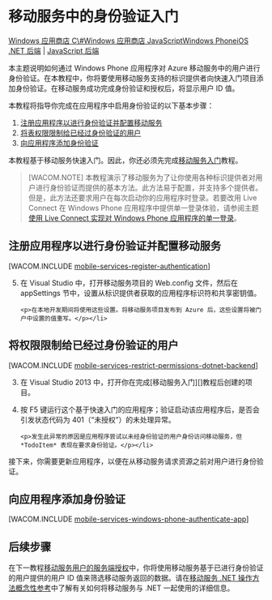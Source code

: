 <properties pageTitle="Get started with authentication (Windows Phone) | Mobile Dev Center" metaKeywords="authentication, FAcebook, GOogle, Twitter, Microsoft Account, login" description="Learn how to use Mobile Services to authenticate users of your Windows Phone app through a variety of identity providers, including Google, Facebook, Twitter, and Microsoft." metaCanonical="" services="mobile" documentationCenter="Mobile" title="Get started with authentication in Mobile Services" authors="Glenn Gailey" solutions="" manager="" editor="" />
<tags ms.service="mobile"
    ms.date=""
    wacn.date=""
    />

# 移动服务中的身份验证入门

<div class="dev-center-tutorial-selector sublanding"><a href="/zh-cn/documentation/articles/mobile-services-dotnet-backend-windows-store-dotnet-get-started-users" title="Windows Store C#">Windows 应用商店 C\#</a><a href="/zh-cn/documentation/articles/mobile-services-dotnet-backend-windows-store-javascript-get-started-users" title="Windows Store JavaScript">Windows 应用商店 JavaScript</a><a href="/zh-cn/documentation/articles/mobile-services-dotnet-backend-windows-phone-get-started-users" title="Windows Phone" class="current">Windows Phone</a><a href="/zh-cn/documentation/articles/mobile-services-dotnet-backend-ios-get-started-users" title="iOS">iOS</a><!--<a href="/zh-cn/documentation/articles/mobile-services-dotnet-backend-android-get-started-users" title="Android">Android</a>-->
</div>

<div class="dev-center-tutorial-subselector"><a href="/zh-cn/documentation/articles/mobile-services-dotnet-backend-windows-phone-get-started-users/" title=".NET backend" class="current">.NET 后端</a> | <a href="/zh-cn/documentation/articles/mobile-services-windows-phone-get-started-users/"  title="JavaScript backend">JavaScript 后端</a></div>

本主题说明如何通过 Windows Phone 应用程序对 Azure 移动服务中的用户进行身份验证。在本教程中，你将要使用移动服务支持的标识提供者向快速入门项目添加身份验证。在移动服务成功完成身份验证和授权后，将显示用户 ID 值。

本教程将指导你完成在应用程序中启用身份验证的以下基本步骤：

1.  [注册应用程序以进行身份验证并配置移动服务][]
2.  [将表权限限制给已经过身份验证的用户][]
3.  [向应用程序添加身份验证][]

本教程基于移动服务快速入门。因此，你还必须先完成[移动服务入门][]教程。

> [WACOM.NOTE] 本教程演示了移动服务为了让你使用各种标识提供者对用户进行身份验证而提供的基本方法。此方法易于配置，并支持多个提供者。但是，此方法还要求用户在每次启动你的应用程序时登录。若要改用 Live Connect 在 Windows Phone 应用程序中提供单一登录体验，请参阅主题[使用 Live Connect 实现对 Windows Phone 应用程序的单一登录][]。

<a name="register"></a>
## 注册应用程序以进行身份验证并配置移动服务

[WACOM.INCLUDE [mobile-services-register-authentication][]]

<ol start="5">
<li><p>在 Visual Studio 中，打开移动服务项目的 Web.config 文件，然后在 appSettings 节中，设置从标识提供者获取的应用程序标识符和共享密钥值。</p>

    <p>在本地开发期间将使用这些设置。将移动服务项目发布到 Azure 后，这些设置将被门户中设置的值重写。</p></li>
</ol>

<a name="permissions"></a>
## 将权限限制给已经过身份验证的用户

[WACOM.INCLUDE [mobile-services-restrict-permissions-dotnet-backend][]]

<ol start="3">
<li><p>在 Visual Studio 2013 中，打开你在完成[移动服务入门][]教程后创建的项目。</p></li>

<li><p>按 F5 键运行这个基于快速入门的应用程序；验证启动该应用程序后，是否会引发状态代码为 401（“未授权”）的未处理异常。</p>

    <p>发生此异常的原因是应用程序尝试以未经身份验证的用户身份访问移动服务，但 *TodoItem* 表现在要求身份验证。</p></li>
</ol>

接下来，你需要更新应用程序，以便在从移动服务请求资源之前对用户进行身份验证。

<a name="add-authentication"></a>
## 向应用程序添加身份验证

[WACOM.INCLUDE [mobile-services-windows-phone-authenticate-app][]]

<a name="next-steps"> </a>
## 后续步骤

在下一教程[移动服务用户的服务端授权][]中，你将使用移动服务基于已进行身份验证的用户提供的用户 ID 值来筛选移动服务返回的数据。请在[移动服务 .NET 操作方法概念性参考][]中了解有关如何将移动服务与 .NET 一起使用的详细信息。

  [Windows 应用商店 C\#]: /zh-cn/documentation/articles/mobile-services-dotnet-backend-windows-store-dotnet-get-started-users "Windows 应用商店 C#"
  [Windows 应用商店 JavaScript]: /zh-cn/documentation/articles/mobile-services-dotnet-backend-windows-store-javascript-get-started-users "Windows 应用商店 JavaScript"
  [Windows Phone]: /zh-cn/documentation/articles/mobile-services-dotnet-backend-windows-phone-get-started-users "Windows Phone"
  [iOS]: /zh-cn/documentation/articles/mobile-services-dotnet-backend-ios-get-started-users "iOS"
  [.NET 后端]: /zh-cn/documentation/articles/mobile-services-dotnet-backend-windows-phone-get-started-users/ ".NET 后端"
  [JavaScript 后端]: /zh-cn/documentation/articles/mobile-services-windows-phone-get-started-users/ "JavaScript 后端"
  [注册应用程序以进行身份验证并配置移动服务]: #register
  [将表权限限制给已经过身份验证的用户]: #permissions
  [向应用程序添加身份验证]: #add-authentication
  [移动服务入门]: /zh-cn/documentation/articles/mobile-services-dotnet-backend-windows-phone-get-started/
  [使用 Live Connect 实现对 Windows Phone 应用程序的单一登录]: /zh-cn/documentation/articles/mobile-services-windows-phone-single-sign-on
  [mobile-services-register-authentication]: ../includes/mobile-services-register-authentication.md
  [mobile-services-restrict-permissions-dotnet-backend]: ../includes/mobile-services-restrict-permissions-dotnet-backend.md
  [mobile-services-windows-phone-authenticate-app]: ../includes/mobile-services-windows-phone-authenticate-app.md
  [移动服务用户的服务端授权]: /zh-cn/documentation/articles/mobile-services-dotnet-backend-windows-phone-authorize-users-in-scripts
  [移动服务 .NET 操作方法概念性参考]: /zh-cn/develop/mobile/how-to-guides/work-with-net-client-library
